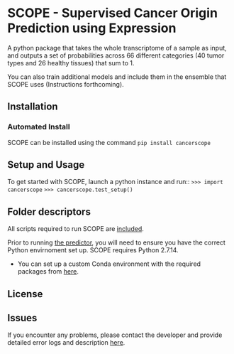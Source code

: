 # SCOPE - Supervised Cancer Origin Prediction using Expression  
A python package that takes the whole transcriptome of a sample as input, and outputs a set of probabilities across 66 different categories (40 tumor types and 26 healthy tissues) that sum to 1.  

You can also train additional models and include them in the ensemble that SCOPE uses (Instructions forthcoming).  

## Installation   
### Automated Install   
SCOPE can be installed using the command `pip install cancerscope`    

## Setup and Usage  
To get started with SCOPE, launch a python instance and run::
`>>> import cancerscope`
`>>> cancerscope.test_setup()`


## Folder descriptors  
All scripts required to run SCOPE are [included](cancerscope/bin).

Prior to running [the predictor](cancerscope/bin/lasagne_SCOPE_testsample.py), you will need to ensure you have the correct Python envirnoment set up. SCOPE requires Python 2.7.14.
- You can set up a custom Conda environment with the required packages from [here](cancerscope/cancerscope/bin/conda_env.yml).

## License  

## Issues  
If you encounter any problems, please contact the developer and provide detailed error logs and description [here](https://github.com/jasgrewal/cancerscope/issues).  


